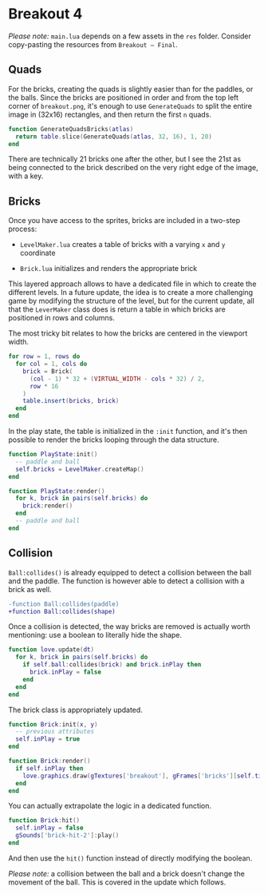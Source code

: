 # Breakout 4

_Please note:_ `main.lua` depends on a few assets in the `res` folder. Consider copy-pasting the resources from `Breakout — Final`.

## Quads

For the bricks, creating the quads is slightly easier than for the paddles, or the balls. Since the bricks are positioned in order and from the top left corner of `breakout.png`, it's enough to use `GenerateQuads` to split the entire image in (32x16) rectangles, and then return the first `n` quads.

```lua
function GenerateQuadsBricks(atlas)
  return table.slice(GenerateQuads(atlas, 32, 16), 1, 20)
end
```

There are technically 21 bricks one after the other, but I see the 21st as being connected to the brick described on the very right edge of the image, with a key.

## Bricks

Once you have access to the sprites, bricks are included in a two-step process:

- `LevelMaker.lua` creates a table of bricks with a varying `x` and `y` coordinate

- `Brick.lua` initializes and renders the appropriate brick

This layered approach allows to have a dedicated file in which to create the different levels. In a future update, the idea is to create a more challenging game by modifying the structure of the level, but for the current update, all that the `LeverMaker` class does is return a table in which bricks are positioned in rows and columns.

The most tricky bit relates to how the bricks are centered in the viewport width.

```lua
for row = 1, rows do
  for col = 1, cols do
    brick = Brick(
      (col - 1) * 32 + (VIRTUAL_WIDTH - cols * 32) / 2,
      row * 16
    )
    table.insert(bricks, brick)
  end
end
```

In the play state, the table is initialized in the `:init` function, and it's then possible to render the bricks looping through the data structure.

```lua
function PlayState:init()
  -- paddle and ball
  self.bricks = LevelMaker.createMap()
end

function PlayState:render()
  for k, brick in pairs(self.bricks) do
    brick:render()
  end
  -- paddle and ball
end
```

## Collision

`Ball:collides()` is already equipped to detect a collision between the ball and the paddle. The function is however able to detect a collision with a brick as well.

```diff
-function Ball:collides(paddle)
+function Ball:collides(shape)
```

Once a collision is detected, the way bricks are removed is actually worth mentioning: use a boolean to literally hide the shape.

```lua
function love.update(dt)
  for k, brick in pairs(self.bricks) do
    if self.ball:collides(brick) and brick.inPlay then
      brick.inPlay = false
    end
  end
end
```

The brick class is appropriately updated.

```lua
function Brick:init(x, y)
  -- previous attributes
  self.inPlay = true
end

function Brick:render()
  if self.inPlay then
    love.graphics.draw(gTextures['breakout'], gFrames['bricks'][self.tier + 4 * (self.color - 1)], self.x, self.y)
  end
end
```

You can actually extrapolate the logic in a dedicated function.

```lua
function Brick:hit()
  self.inPlay = false
  gSounds['brick-hit-2']:play()
end
```

And then use the `hit()` function instead of directly modifying the boolean.

_Please note:_ a collision between the ball and a brick doesn't change the movement of the ball. This is covered in the update which follows.
